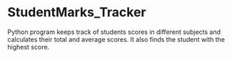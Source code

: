 # StudentMarks_Tracker
Python program keeps track of students scores in different subjects and calculates their total and average scores. 
It also finds the student with the highest score.
